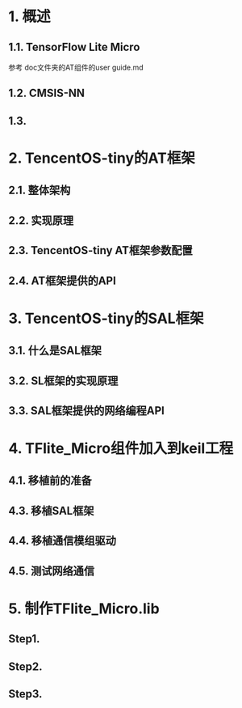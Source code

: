 # 1. 概述

## 1.1. TensorFlow Lite Micro

参考 doc文件夹的AT组件的user guide.md

## 1.2. CMSIS-NN



## 1.3. 

# 2. TencentOS-tiny的AT框架

## 2.1. 整体架构

## 2.2. 实现原理

## 2.3. TencentOS-tiny AT框架参数配置

## 2.4. AT框架提供的API



# 3. TencentOS-tiny的SAL框架

## 3.1. 什么是SAL框架

## 3.2. SL框架的实现原理

## 3.3. SAL框架提供的网络编程API

# 4. TFlite_Micro组件加入到keil工程

## 4.1. 移植前的准备

## 4.3. 移植SAL框架

## 4.4. 移植通信模组驱动

## 4.5. 测试网络通信

# 5. 制作TFlite_Micro.lib

## Step1. 

## Step2. 

## Step3. 

